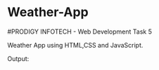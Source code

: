 # Weather-App

#PRODIGY INFOTECH - Web Development Task 5

Weather App using HTML,CSS and JavaScript.

Output:
